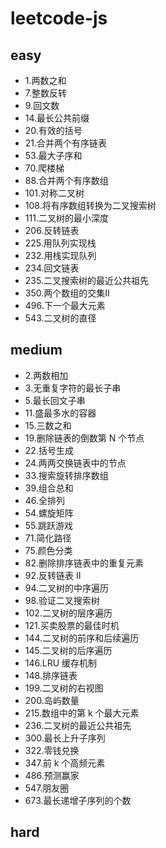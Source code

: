 # leetcode-js

## easy
- 1.两数之和
- 7.整数反转
- 9.回文数
- 14.最长公共前缀
- 20.有效的括号
- 21.合并两个有序链表
- 53.最大子序和
- 70.爬楼梯
- 88.合并两个有序数组
- 101.对称二叉树
- 108.将有序数组转换为二叉搜索树
- 111.二叉树的最小深度
- 206.反转链表
- 225.用队列实现栈
- 232.用栈实现队列
- 234.回文链表
- 235.二叉搜索树的最近公共祖先
- 350.两个数组的交集II
- 496.下一个最大元素
- 543.二叉树的直径

## medium
- 2.两数相加
- 3.无重复字符的最长子串
- 5.最长回文子串
- 11.盛最多水的容器
- 15.三数之和
- 19.删除链表的倒数第 N 个节点
- 22.括号生成
- 24.两两交换链表中的节点
- 33.搜索旋转排序数组
- 39.组合总和
- 46.全排列
- 54.螺旋矩阵
- 55.跳跃游戏
- 71.简化路径
- 75.颜色分类
- 82.删除排序链表中的重复元素
- 92.反转链表 II
- 94.二叉树的中序遍历
- 98.验证二叉搜索树
- 102.二叉树的层序遍历
- 121.买卖股票的最佳时机
- 144.二叉树的前序和后续遍历
- 145.二叉树的后序遍历
- 146.LRU 缓存机制
- 148.排序链表
- 199.二叉树的右视图
- 200.岛屿数量
- 215.数组中的第 k 个最大元素
- 236.二叉树的最近公共祖先
- 300.最长上升子序列
- 322.零钱兑换
- 347.前 k 个高频元素
- 486.预测赢家
- 547.朋友圈
- 673.最长递增子序列的个数


## hard
